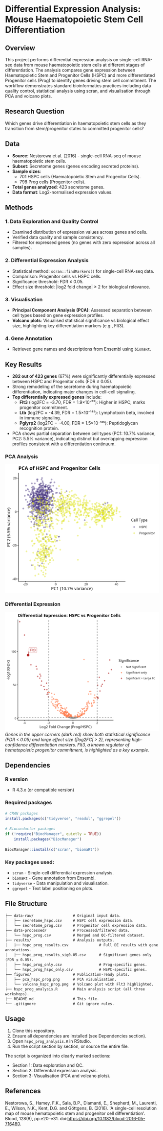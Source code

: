 # Differential Expression Analysis: Mouse Haematopoietic Stem Cell Differentiation


## Overview
This project performs differential expression analysis on single-cell RNA-seq data from mouse haematopoietic stem cells at different stages of differentiation. The analysis compares gene expression between Haematopoietic Stem and Progenitor Cells (HSPC) and more differentiated Progenitor cells (Prog) to identify genes driving stem cell commitment. The workflow demonstrates standard bioinformatics practices including data quality control, statistical analysis using scran, and visualisation through PCA and volcano plots.


## Research Question
Which genes drive differentiation in haematopoietic stem cells as they transition from stem/progenitor states to committed progenitor cells?


## Data
- **Source**: Nestorowa et al. (2016) - single-cell RNA-seq of mouse haematopoietic stem cells.
- **Subset**: Secretome genes (genes encoding secreted proteins).
- **Sample sizes**: 
  - 701 HSPC cells (Haematopoietic Stem and Progenitor Cells).
  - 798 Prog cells (Progenitor cells).
- **Total genes analyzed**: 423 secretome genes.
- **Data format**: Log2-normalised expression values.


## Methods
### 1. Data Exploration and Quality Control
- Examined distribution of expression values across genes and cells.
- Verified data quality and sample consistency.
- Filtered for expressed genes (no genes with zero expression across all samples).

### 2. Differential Expression Analysis
- Statistical method: `scran::findMarkers()` for single-cell RNA-seq data.
- Comparison: Progenitor cells vs HSPC cells.
- Significance threshold: FDR ≤ 0.05.
- Effect size threshold: |log2 fold change| ≥ 2 for biological relevance.

### 3. Visualisation
- **Principal Component Analysis (PCA)**: Assessed separation between cell types based on gene expression profiles.
- **Volcano plots**: Visualised statistical significance vs biological effect size, highlighting key differentiation markers (e.g., Flt3).

### 4. Gene Annotation
- Retrieved gene names and descriptions from Ensembl using `biomaRt`.


## Key Results
- **282 out of 423 genes** (67%) were significantly differentially expressed between HSPC and Progenitor cells (FDR ≤ 0.05).
- Strong remodeling of the secretome during haematopoietic differentiation, indicating major changes in cell-cell signaling.
- **Top differentially expressed genes** include:
  - **Flt3** (log2FC = -3.70, FDR = 1.9×10⁻⁹⁵): Higher in HSPC, marks progenitor commitment.
  - **Ltb** (log2FC = -4.39, FDR = 1.5×10⁻¹⁴⁵): Lymphotoxin beta, involved in immune signaling.
  - **Pglyrp2** (log2FC = -4.00, FDR = 1.5×10⁻¹²⁵): Peptidoglycan recognition protein.
- PCA shows partial separation between cell types (PC1: 10.7% variance, PC2: 5.5% variance), indicating distinct but overlapping expression profiles consistent with a differentiation continuum.

### PCA Analysis
![PCA of HSPC and Progenitor Cells](figures/pca_hspc_prog.png)

### Differential Expression
![Volcano Plot](figures/volcano_hspc_prog.png)
*Genes in the upper corners (dark red) show both statistical significance (FDR < 0.05) and large effect size (|log2FC| > 2), representing high-confidence differentiation markers. Flt3, a known regulator of hematopoietic progenitor commitment, is highlighted as a key example.*


## Dependencies
### R version
- R 4.3.x (or compatible version)

### Required packages
```r
# CRAN packages
install.packages(c("tidyverse", "readxl", "ggrepel"))

# Bioconductor packages
if (!require("BiocManager", quietly = TRUE))
    install.packages("BiocManager")

BiocManager::install(c("scran", "biomaRt"))
```

### Key packages used:
- `scran` - Single-cell differential expression analysis.
- `biomaRt` - Gene annotation from Ensembl.
- `tidyverse` - Data manipulation and visualisation.
- `ggrepel` - Text label positioning on plots.


## File Structure
```
├── data-raw/                  # Original input data.
│   ├── secretome_hspc.csv     # HSPC cell expression data.
│   └── secretome_prog.csv     # Progenitor cell expression data.
├── data-processed/            # Processed/filtered data.
│   └── hspc_prog.csv          # Merged and QC-filtered dataset.
├── results/                   # Analysis outputs.
│   ├── hspc_prog_results.csv              # Full DE results with gene annotations.
│   ├── hspc_prog_results_sig0.05.csv      # Significant genes only (FDR ≤ 0.05).
│   ├── hspc_prog_only.csv                 # Prog-specific genes.
│   └── hspc_prog_hspc_only.csv            # HSPC-specific genes.
├── figures/                   # Publication-ready plots.
│   ├── pca_hspc_prog.png      # PCA visualisation.
│   └── volcano_hspc_prog.png  # Volcano plot with Flt3 highlighted.
├── hspc_prog_analysis.R       # Main analysis script (all three workshops).
├── README.md                  # This file.
└── .gitignore                 # Git ignore rules.
```


## Usage
1. Clone this repository.
2. Ensure all dependencies are installed (see Dependencies section).
3. Open `hspc_prog_analysis.R` in RStudio.
4. Run the script section by section, or source the entire file.

The script is organized into clearly marked sections:
- Section 1: Data exploration and QC.
- Section 2: Differential expression analysis.
- Section 3: Visualisation (PCA and volcano plots).


## References
Nestorowa, S., Hamey, F.K., Sala, B.P., Diamanti, E., Shepherd, M., Laurenti, E., Wilson, N.K., Kent, D.G. and Göttgens, B. (2016). 'A single-cell resolution map of mouse hematopoietic stem and progenitor cell differentiation'. Blood, 128(8), pp.e20–e31. doi:https://doi.org/10.1182/blood-2016-05-716480.

